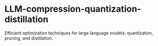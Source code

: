 # LLM-compression-quantization-distillation
Efficient optimization techniques for large language models: quantization, pruning, and distillation.
